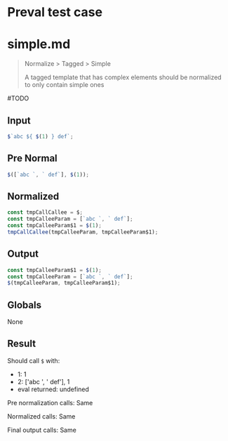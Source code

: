 # Preval test case

# simple.md

> Normalize > Tagged > Simple
>
> A tagged template that has complex elements should be normalized to only contain simple ones

#TODO

## Input

`````js filename=intro
$`abc ${ $(1) } def`;
`````

## Pre Normal

`````js filename=intro
$([`abc `, ` def`], $(1));
`````

## Normalized

`````js filename=intro
const tmpCallCallee = $;
const tmpCalleeParam = [`abc `, ` def`];
const tmpCalleeParam$1 = $(1);
tmpCallCallee(tmpCalleeParam, tmpCalleeParam$1);
`````

## Output

`````js filename=intro
const tmpCalleeParam$1 = $(1);
const tmpCalleeParam = [`abc `, ` def`];
$(tmpCalleeParam, tmpCalleeParam$1);
`````

## Globals

None

## Result

Should call `$` with:
 - 1: 1
 - 2: ['abc ', ' def'], 1
 - eval returned: undefined

Pre normalization calls: Same

Normalized calls: Same

Final output calls: Same

